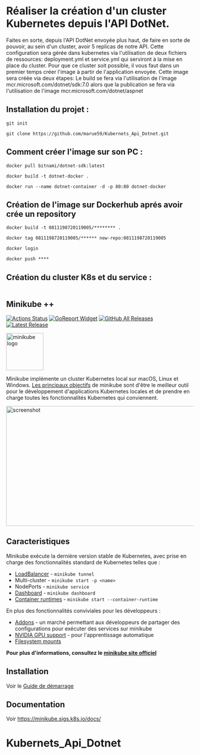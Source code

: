 # Réaliser la création d'un cluster Kubernetes depuis l'API DotNet.

Faites en sorte, depuis l'API DotNet envoyée plus haut, de faire en sorte de pouvoir, au sein d'un cluster, avoir 5 replicas de notre API. Cette configuration sera gérée dans kubernetes via l'utilisation de deux fichiers de ressources: deployment.yml et service.yml qui serviront à la mise en place du cluster.
Pour que ce cluster soit possible, il vous faut dans un premier temps créer l'image à partir de l'application envoyée. Cette image sera créée via deux étapes:
Le build se fera via l'utilisation de l'image mcr.microsoft.com/dotnet/sdk:7.0 alors que la publication se fera via l'utilisation de l'image mcr.microsoft.com/dotnet/aspnet


## Installation du projet : 

```
git init
```
```
git clone https://github.com/marue59/Kubernets_Api_Dotnet.git
```

## Comment créer l'image sur son PC :

```
docker pull bitnami/dotnet-sdk:latest
```
```
docker build -t dotnet-docker .
```
```
docker run --name dotnet-container -d -p 80:80 dotnet-docker
```

## Création de l'image sur Dockerhub aprés avoir crée un repository

```
docker build -t 0811198720119005/******** .
```
```
docker tag 0811198720119005/****** new-repo:0811198720119005
```
```
docker login
```
```
docker push ****
```

## Création du cluster K8s et du service : 

```  
```

## Minikube ++ 

[![Actions Status](https://github.com/kubernetes/minikube/workflows/build/badge.svg)](https://github.com/kubernetes/minikube/actions)
[![GoReport Widget]][GoReport Status]
[![GitHub All Releases](https://img.shields.io/github/downloads/kubernetes/minikube/total.svg)](https://github.com/kubernetes/minikube/releases/latest)
[![Latest Release](https://img.shields.io/github/v/release/kubernetes/minikube?include_prereleases)](https://github.com/kubernetes/minikube/releases/latest)
 

[GoReport Status]: https://goreportcard.com/report/github.com/kubernetes/minikube
[GoReport Widget]: https://goreportcard.com/badge/github.com/kubernetes/minikube

<img src="https://github.com/kubernetes/minikube/raw/master/images/logo/logo.png" width="100" alt="minikube logo">

Minikube implémente un cluster Kubernetes local sur macOS, Linux et Windows. [Les principaux objectifs](https://minikube.sigs.k8s.io/docs/concepts/principles/) de minikube sont d'être le meilleur outil pour le développement d'applications Kubernetes locales et de prendre en charge toutes les fonctionnalités Kubernetes qui conviennent.

<img src="https://raw.githubusercontent.com/kubernetes/minikube/master/site/static/images/screenshot.png" width="575" height="322" alt="screenshot">

## Caracteristiques

Minikube exécute la dernière version stable de Kubernetes, avec prise en charge des fonctionnalités standard de Kubernetes telles que :


* [LoadBalancer](https://minikube.sigs.k8s.io/docs/handbook/accessing/#loadbalancer-access) - `minikube tunnel`
* Multi-cluster -  `minikube start -p <name>`
* NodePorts -  `minikube service`
* [Dashboard](https://minikube.sigs.k8s.io/docs/handbook/dashboard/) - `minikube dashboard`
* [Container runtimes](https://minikube.sigs.k8s.io/docs/handbook/config/#runtime-configuration) - `minikube start --container-runtime`


En plus des fonctionnalités conviviales pour les développeurs :

* [Addons](https://minikube.sigs.k8s.io/docs/handbook/deploying/#addons) - un marché permettant aux développeurs de partager des configurations pour exécuter des services sur minikube
* [NVIDIA GPU support](https://minikube.sigs.k8s.io/docs/tutorials/nvidia_gpu/) - pour l'apprentissage automatique
* [Filesystem mounts](https://minikube.sigs.k8s.io/docs/handbook/mount/)

**Pour plus d'informations, consultez le [minikube site officiel](https://minikube.sigs.k8s.io)**

## Installation

Voir le [Guide de démarrage](https://minikube.sigs.k8s.io/docs/start/)

## Documentation

Voir https://minikube.sigs.k8s.io/docs/

# Kubernets_Api_Dotnet
